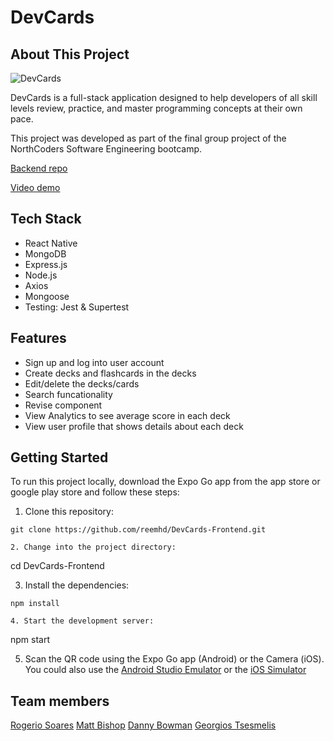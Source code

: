 # DevCards

## About This Project

 ![DevCards](https://user-images.githubusercontent.com/113103959/234092599-8ac3c8f7-21bd-4262-9bb3-7bb83d23f03c.png)

DevCards is a full-stack application designed to help developers of all skill levels review, practice, and master programming concepts at their own pace.

This project was developed as part of the final group project of the NorthCoders Software Engineering bootcamp.

[Backend repo](https://github.com/reemhd/DevCards-Backend)

[Video demo](https://www.youtube.com/watch?v=bIy8yAFeY64)

## Tech Stack

- React Native
- MongoDB
- Express.js
- Node.js
- Axios
- Mongoose
- Testing: Jest & Supertest

## Features

- Sign up and log into user account
- Create decks and flashcards in the decks
- Edit/delete the decks/cards
- Search funcationality
- Revise component
- View Analytics to see average score in each deck
- View user profile that shows details about each deck

## Getting Started

To run this project locally, download the Expo Go app from the app store or google play store and follow these steps:

1. Clone this repository: 
```
git clone https://github.com/reemhd/DevCards-Frontend.git

2. Change into the project directory:
```
cd DevCards-Frontend

3. Install the dependencies:
```
npm install

4. Start the development server:
```
npm start

5. Scan the QR code using the Expo Go app (Android) or the Camera (iOS). You could also use the [Android Studio Emulator](https://docs.expo.dev/workflow/android-studio-emulator/) or the [iOS Simulator](https://docs.expo.dev/workflow/ios-simulator/)

## Team members

[Rogerio Soares](https://github.com/RogerioSoares96)
[Matt Bishop](https://github.com/Nanobot1514)
[Danny Bowman](https://github.com/danzo3000)
[Georgios Tsesmelis](https://github.com/GeorgeTsez)






